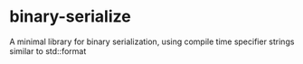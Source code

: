 # binary-serialize
A minimal library for binary serialization, using compile time specifier strings similar to std::format
